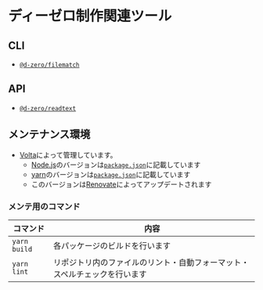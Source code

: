 # ディーゼロ制作関連ツール

## CLI

- [`@d-zero/filematch`](./packages/%40d-zero/filematch/README.md)

## API

- [`@d-zero/readtext`](./packages/%40d-zero/readtext/README.md)

## メンテナンス環境

- [Volta](https://volta.sh/)によって管理しています。
  - [Node.js](https://nodejs.org/)のバージョンは[`package.json`](./package.json)に記載しています
  - [yarn](https://yarnpkg.com/)のバージョンは[`package.json`](./package.json)に記載しています
  - このバージョンは[Renovate](https://www.mend.io/renovate/)によってアップデートされます

### メンテ用のコマンド

| コマンド     | 内容                                                                       |
| ------------ | -------------------------------------------------------------------------- |
| `yarn build` | 各パッケージのビルドを行います                                             |
| `yarn lint`  | リポジトリ内のファイルのリント・自動フォーマット・スペルチェックを行います |
